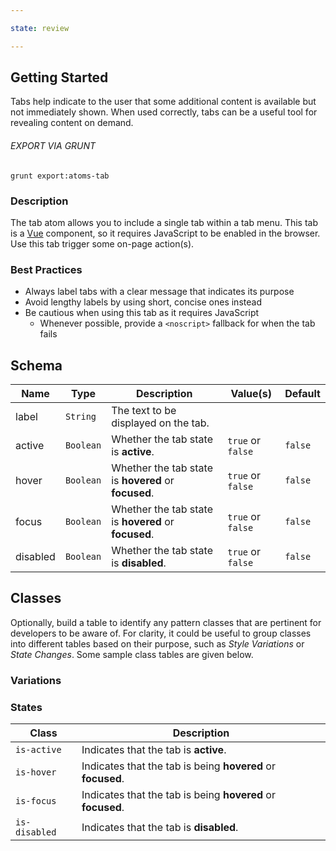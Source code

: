 ```yaml
---

state: review

---
```


## Getting Started

Tabs help indicate to the user that some additional content is available but not immediately shown. When used correctly, tabs can be a useful tool for revealing content on demand.

###### EXPORT VIA GRUNT

```
grunt export:atoms-tab
```


### Description

The tab atom allows you to include a single tab within a tab menu. This tab is a [Vue](https://vuejs.org) component, so it requires JavaScript to be enabled in the browser. Use this tab trigger some on-page action(s).


### Best Practices

- Always label tabs with a clear message that indicates its purpose
- Avoid lengthy labels by using short, concise ones instead
- Be cautious when using this tab as it requires JavaScript
  - Whenever possible, provide a `<noscript>` fallback for when the tab fails


## Schema

| Name            | Type      | Description                                               | Value(s)                                | Default   |
|-----------------|-----------|-----------------------------------------------------------|-----------------------------------------|-----------|
| label           | `String`  | The text to be displayed on the tab.                      |                                         |           |
| active          | `Boolean` | Whether the tab state is **active**.                      | `true` or `false`                       | `false`   |
| hover           | `Boolean` | Whether the tab state is **hovered** or **focused**.      | `true` or `false`                       | `false`   |
| focus           | `Boolean` | Whether the tab state is **hovered** or **focused**.      | `true` or `false`                       | `false`   |
| disabled        | `Boolean` | Whether the tab state is **disabled**.                    | `true` or `false`                       | `false`   |

## Classes

Optionally, build a table to identify any pattern classes that are pertinent for developers to be aware of. For clarity, it could be useful to group classes into different tables based on their purpose, such as *Style Variations* or *State Changes*. Some sample class tables are given below.

### Variations

### States

| Class             | Description                                                           |
|-------------------|-----------------------------------------------------------------------|
| `is-active`       | Indicates that the tab is **active**.                                 |
| `is-hover`        | Indicates that the tab is being **hovered** or **focused**.           |
| `is-focus`        | Indicates that the tab is being **hovered** or **focused**.           |
| `is-disabled`     | Indicates that the tab is **disabled**.                               |
